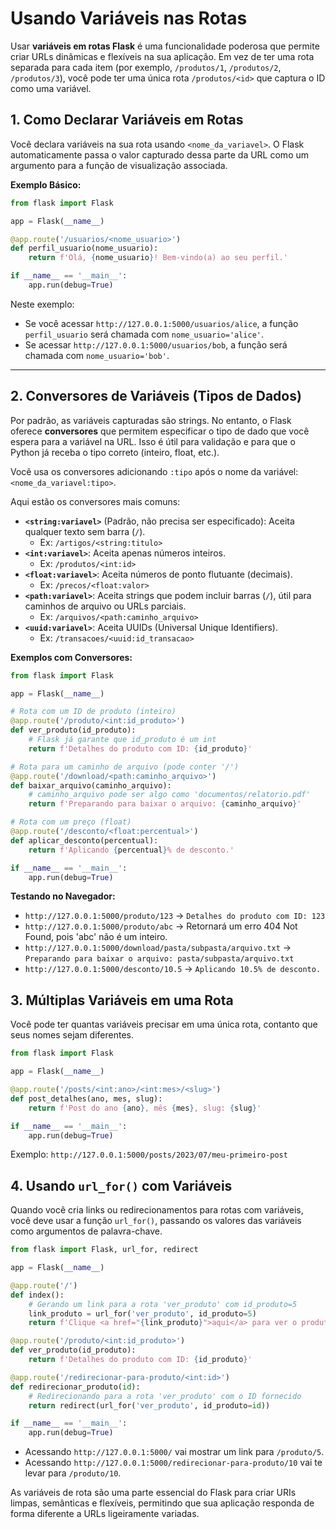 # Usando Variáveis nas Rotas

Usar **variáveis em rotas Flask** é uma funcionalidade poderosa que permite criar URLs dinâmicas e flexíveis na sua aplicação. Em vez de ter uma rota separada para cada item (por exemplo, `/produtos/1`, `/produtos/2`, `/produtos/3`), você pode ter uma única rota `/produtos/<id>` que captura o ID como uma variável.

## 1. Como Declarar Variáveis em Rotas

Você declara variáveis na sua rota usando `<nome_da_variavel>`. O Flask automaticamente passa o valor capturado dessa parte da URL como um argumento para a função de visualização associada.

**Exemplo Básico:**

```python
from flask import Flask

app = Flask(__name__)

@app.route('/usuarios/<nome_usuario>')
def perfil_usuario(nome_usuario):
    return f'Olá, {nome_usuario}! Bem-vindo(a) ao seu perfil.'

if __name__ == '__main__':
    app.run(debug=True)
```

Neste exemplo:

- Se você acessar `http://127.0.0.1:5000/usuarios/alice`, a função `perfil_usuario` será chamada com `nome_usuario='alice'`.
- Se acessar `http://127.0.0.1:5000/usuarios/bob`, a função será chamada com `nome_usuario='bob'`.

---

## 2.  Conversores de Variáveis (Tipos de Dados)

Por padrão, as variáveis capturadas são strings. No entanto, o Flask oferece **conversores** que permitem especificar o tipo de dado que você espera para a variável na URL. Isso é útil para validação e para que o Python já receba o tipo correto (inteiro, float, etc.).

Você usa os conversores adicionando `:tipo` após o nome da variável: `<nome_da_variavel:tipo>`.

Aqui estão os conversores mais comuns:

- **`<string:variavel>`** (Padrão, não precisa ser especificado): Aceita qualquer texto sem barra (`/`).
    - Ex: `/artigos/<string:titulo>`
- **`<int:variavel>`**: Aceita apenas números inteiros.
    - Ex: `/produtos/<int:id>`
- **`<float:variavel>`**: Aceita números de ponto flutuante (decimais).
    - Ex: `/precos/<float:valor>`
- **`<path:variavel>`**: Aceita strings que podem incluir barras (`/`), útil para caminhos de arquivo ou URLs parciais.
    - Ex: `/arquivos/<path:caminho_arquivo>`
- **`<uuid:variavel>`**: Aceita UUIDs (Universal Unique Identifiers).
    - Ex: `/transacoes/<uuid:id_transacao>`

**Exemplos com Conversores:**

```python
from flask import Flask

app = Flask(__name__)

# Rota com um ID de produto (inteiro)
@app.route('/produto/<int:id_produto>')
def ver_produto(id_produto):
    # Flask já garante que id_produto é um int
    return f'Detalhes do produto com ID: {id_produto}'

# Rota para um caminho de arquivo (pode conter '/')
@app.route('/download/<path:caminho_arquivo>')
def baixar_arquivo(caminho_arquivo):
    # caminho_arquivo pode ser algo como 'documentos/relatorio.pdf'
    return f'Preparando para baixar o arquivo: {caminho_arquivo}'

# Rota com um preço (float)
@app.route('/desconto/<float:percentual>')
def aplicar_desconto(percentual):
    return f'Aplicando {percentual}% de desconto.'

if __name__ == '__main__':
    app.run(debug=True)
```

**Testando no Navegador:**

- `http://127.0.0.1:5000/produto/123` -> `Detalhes do produto com ID: 123`
- `http://127.0.0.1:5000/produto/abc` -> Retornará um erro 404 Not Found, pois 'abc' não é um inteiro.
- `http://127.0.0.1:5000/download/pasta/subpasta/arquivo.txt` -> `Preparando para baixar o arquivo: pasta/subpasta/arquivo.txt`
- `http://127.0.0.1:5000/desconto/10.5` -> `Aplicando 10.5% de desconto.`

## 3. Múltiplas Variáveis em uma Rota

Você pode ter quantas variáveis precisar em uma única rota, contanto que seus nomes sejam diferentes.

```python
from flask import Flask

app = Flask(__name__)

@app.route('/posts/<int:ano>/<int:mes>/<slug>')
def post_detalhes(ano, mes, slug):
    return f'Post do ano {ano}, mês {mes}, slug: {slug}'

if __name__ == '__main__':
    app.run(debug=True)
```

Exemplo: `http://127.0.0.1:5000/posts/2023/07/meu-primeiro-post`

## 4. Usando `url_for()` com Variáveis

Quando você cria links ou redirecionamentos para rotas com variáveis, você deve usar a função `url_for()`, passando os valores das variáveis como argumentos de palavra-chave.

```python
from flask import Flask, url_for, redirect

app = Flask(__name__)

@app.route('/')
def index():
    # Gerando um link para a rota 'ver_produto' com id_produto=5
    link_produto = url_for('ver_produto', id_produto=5)
    return f'Clique <a href="{link_produto}">aqui</a> para ver o produto 5.'

@app.route('/produto/<int:id_produto>')
def ver_produto(id_produto):
    return f'Detalhes do produto com ID: {id_produto}'

@app.route('/redirecionar-para-produto/<int:id>')
def redirecionar_produto(id):
    # Redirecionando para a rota 'ver_produto' com o ID fornecido
    return redirect(url_for('ver_produto', id_produto=id))

if __name__ == '__main__':
    app.run(debug=True)
```

- Acessando `http://127.0.0.1:5000/` vai mostrar um link para `/produto/5`.
- Acessando `http://127.0.0.1:5000/redirecionar-para-produto/10` vai te levar para `/produto/10`.

As variáveis de rota são uma parte essencial do Flask para criar URIs limpas, semânticas e flexíveis, permitindo que sua aplicação responda de forma diferente a URLs ligeiramente variadas.